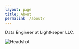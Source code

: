```yaml
---
layout: page
title: About
permalink: /about/
---
```


Data Engineer at Lightkeeper LLC. 

![Headshot](~/assets/headshot.png)
